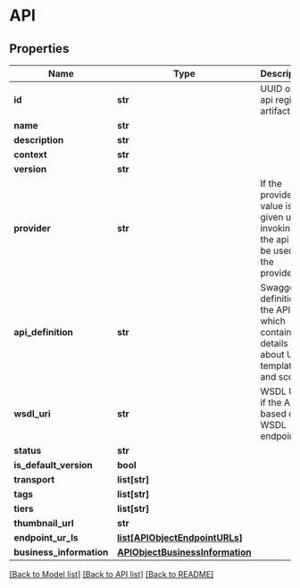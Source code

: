 # API

## Properties
Name | Type | Description | Notes
------------ | ------------- | ------------- | -------------
**id** | **str** | UUID of the api registry artifact  | [optional] 
**name** | **str** |  | 
**description** | **str** |  | [optional] 
**context** | **str** |  | 
**version** | **str** |  | 
**provider** | **str** | If the provider value is not given user invoking the api will be used as the provider.  | 
**api_definition** | **str** | Swagger definition of the API which contains details about URI templates and scopes  | 
**wsdl_uri** | **str** | WSDL URL if the API is based on a WSDL endpoint  | [optional] 
**status** | **str** |  | 
**is_default_version** | **bool** |  | [optional] 
**transport** | **list[str]** |  | [optional] 
**tags** | **list[str]** |  | [optional] 
**tiers** | **list[str]** |  | [optional] 
**thumbnail_url** | **str** |  | [optional] 
**endpoint_ur_ls** | [**list[APIObjectEndpointURLs]**](APIObjectEndpointURLs.md) |  | [optional] 
**business_information** | [**APIObjectBusinessInformation**](APIObjectBusinessInformation.md) |  | [optional] 

[[Back to Model list]](../README.md#documentation-for-models) [[Back to API list]](../README.md#documentation-for-api-endpoints) [[Back to README]](../README.md)


